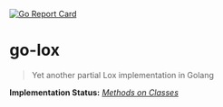 [![Go Report Card](https://goreportcard.com/badge/github.com/marcopacini/go-lox)](https://goreportcard.com/report/github.com/marcopacini/go-lox)

# go-lox
> Yet another partial Lox implementation in Golang 

**Implementation Status:** [_Methods on Classes_](http://craftinginterpreters.com/classes.html#methods-on-classes)